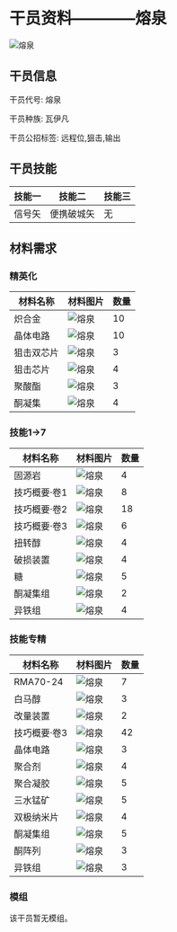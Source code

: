 # 干员资料————熔泉

![熔泉](./oprImages/熔泉.png)

## 干员信息

干员代号: 熔泉

干员种族: 瓦伊凡

干员公招标签: 远程位,狙击,输出

## 干员技能

| 技能一       | 技能二   | 技能三 |
| ------------ | -------- | ------ |
| 信号矢 | 便携破城矢 | 无 |

## 材料需求

### 精英化

| 材料名称      | 材料图片 | 数量  |
|---------|---------|-----|
| 炽合金 | ![熔泉](./matIcons/炽合金.png)  |   10  |
| 晶体电路 | ![熔泉](./matIcons/晶体电路.png)  |   10  |
| 狙击双芯片 | ![熔泉](./matIcons/狙击双芯片.png)  |   3  |
| 狙击芯片 | ![熔泉](./matIcons/狙击芯片.png)  |   4  |
| 聚酸酯 | ![熔泉](./matIcons/聚酸酯.png)  |   3  |
| 酮凝集 | ![熔泉](./matIcons/酮凝集.png)  |   4  |

### 技能1→7

| 材料名称      | 材料图片 | 数量  |
|---------|---------|-----|
| 固源岩 | ![熔泉](./matIcons/固源岩.png)  |   4  |
| 技巧概要·卷1 | ![熔泉](./matIcons/技巧概要·卷1.png)  |   8  |
| 技巧概要·卷2 | ![熔泉](./matIcons/技巧概要·卷2.png)  |   18  |
| 技巧概要·卷3 | ![熔泉](./matIcons/技巧概要·卷3.png)  |   6  |
| 扭转醇 | ![熔泉](./matIcons/扭转醇.png)  |   4  |
| 破损装置 | ![熔泉](./matIcons/破损装置.png)  |   4  |
| 糖 | ![熔泉](./matIcons/糖.png)  |   5  |
| 酮凝集组 | ![熔泉](./matIcons/酮凝集组.png)  |   2  |
| 异铁组 | ![熔泉](./matIcons/异铁组.png)  |   4  |

### 技能专精

| 材料名称      | 材料图片 | 数量  |
|---------|---------|-----|
| RMA70-24 | ![熔泉](./matIcons/RMA70-24.png)  |   7  |
| 白马醇 | ![熔泉](./matIcons/白马醇.png)  |   3  |
| 改量装置 | ![熔泉](./matIcons/改量装置.png)  |   2  |
| 技巧概要·卷3 | ![熔泉](./matIcons/技巧概要·卷3.png)  |   42  |
| 晶体电路 | ![熔泉](./matIcons/晶体电路.png)  |   3  |
| 聚合剂 | ![熔泉](./matIcons/聚合剂.png)  |   4  |
| 聚合凝胶 | ![熔泉](./matIcons/聚合凝胶.png)  |   5  |
| 三水锰矿 | ![熔泉](./matIcons/三水锰矿.png)  |   5  |
| 双极纳米片 | ![熔泉](./matIcons/双极纳米片.png)  |   4  |
| 酮凝集组 | ![熔泉](./matIcons/酮凝集组.png)  |   5  |
| 酮阵列 | ![熔泉](./matIcons/酮阵列.png)  |   3  |
| 异铁组 | ![熔泉](./matIcons/异铁组.png)  |   3  |

### 模组

该干员暂无模组。
